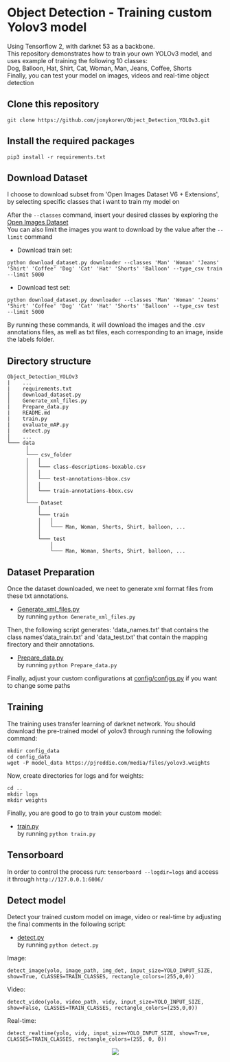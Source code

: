 # Object Detection - Training custom Yolov3 model
Using Tensorflow 2, with darknet 53 as a backbone.  
This repository demonstrates how to train your own YOLOv3 model, and uses example of training the following 10 classes:  
Dog, Balloon, Hat, Shirt, Cat, Woman, Man, Jeans, Coffee, Shorts  
Finally, you can test your model on images, videos and real-time object detection


## Clone this repository
```
git clone https://github.com/jonykoren/Object_Detection_YOLOv3.git
```  

## Install the required packages
```
pip3 install -r requirements.txt
```  

## Download Dataset
I choose to download subset from 'Open Images Dataset V6 + Extensions', by selecting specific classes that i want to train my model on

After the ```--classes``` command, insert your desired classes by exploring the [Open Images Dataset](https://storage.googleapis.com/openimages/web/index.html)  
You can also limit the images you want to download by the value after the ```--limit``` command

* Download train set:
```
python download_dataset.py downloader --classes 'Man' 'Woman' 'Jeans' 'Shirt' 'Coffee' 'Dog' 'Cat' 'Hat' 'Shorts' 'Balloon' --type_csv train --limit 5000
```

* Download test set:
```
python download_dataset.py downloader --classes 'Man' 'Woman' 'Jeans' 'Shirt' 'Coffee' 'Dog' 'Cat' 'Hat' 'Shorts' 'Balloon' --type_csv test --limit 5000
```

By running these commands, it will download the images and the .csv annotations files, as well as txt files, each corresponding to an image, inside the labels folder. 

## Directory structure
```
Object_Detection_YOLOv3
|    ...
|    requirements.txt
│    download_dataset.py
│    Generate_xml_files.py
|    Prepare_data.py
|    README.md
|    train.py
|    evaluate_mAP.py
|    detect.py
│    ...
└─── data
      │
      └─── csv_folder
      │   │
      │   └─── class-descriptions-boxable.csv
      │   │
      │   └─── test-annotations-bbox.csv
      │   │
      │   └─── train-annotations-bbox.csv
      │        
      └─── Dataset
          │
          └─── train
          │   │
          │   └─── Man, Woman, Shorts, Shirt, balloon, ...
          │   
          └─── test
              │
              └─── Man, Woman, Shorts, Shirt, balloon, ...

```

## Dataset Preparation
Once the dataset downloaded, we neet to generate xml format files from these txt annotations.
* [Generate_xml_files.py](https://github.com/jonykoren/Demo/blob/master/Generate_xml_files.py)  
by running ```python Generate_xml_files.py```

Then, the following script generates: 'data_names.txt' that contains the class names'data_train.txt' and 'data_test.txt' that contain the mapping firectory and their annotations.
* [Prepare_data.py](https://github.com/jonykoren/Demo/blob/master/Prepare_data.py)  
by running ```python Prepare_data.py```

Finally, adjust your custom configurations at [config/configs.py](https://github.com/jonykoren/Demo/blob/master/config/configs.py) if you want to change some paths 

## Training
The training uses transfer learning of darknet network. You should download the pre-trained model of yolov3 through running the following command:  
```
mkdir config_data
cd config_data
wget -P model_data https://pjreddie.com/media/files/yolov3.weights
```  
Now, create directories for logs and for weights:  
```
cd ..
mkdir logs
mkdir weights
```  
Finally, you are good to go to train your custom model:
* [train.py](https://github.com/jonykoren/Demo/blob/master/train.py)  
by running ```python train.py```

## Tensorboard
In order to control the process run: ```tensorboard --logdir=logs``` and access it through ```http://127.0.0.1:6006/``` 

## Detect model
Detect your trained custom model on image, video or real-time by adjusting the final comments in the following script:  
* [detect.py](https://github.com/jonykoren/Demo/blob/master/detect.py)  
by running ```python detect.py```

Image:  
```
detect_image(yolo, image_path, img_det, input_size=YOLO_INPUT_SIZE, show=True, CLASSES=TRAIN_CLASSES, rectangle_colors=(255,0,0))
```  

Video:  
```
detect_video(yolo, video_path, vidy, input_size=YOLO_INPUT_SIZE, show=False, CLASSES=TRAIN_CLASSES, rectangle_colors=(255,0,0))
```  

Real-time:  
```
detect_realtime(yolo, vidy, input_size=YOLO_INPUT_SIZE, show=True, CLASSES=TRAIN_CLASSES, rectangle_colors=(255, 0, 0))
```  

<p align="center">
  <img src="https://github.com/jonykoren/End_to_end_YOLOv3/blob/master/yolov3.jpg?raw=true">
</p>
